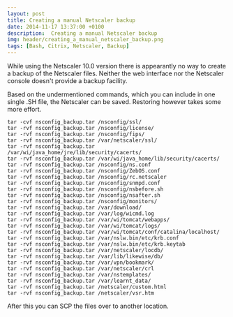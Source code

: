 ```yaml
---
layout: post
title: Creating a manual Netscaler backup
date: 2014-11-17 13:37:00 +0100
description:  Creating a manual Netscaler backup
img: header/creating_a_manual_netscaler_backup.png
tags: [Bash, Citrix, Netscaler, Backup]
---
```

While using the Netscaler 10.0 version there is appearantly no way to create a backup of the Netscaler files. Neither the web interface nor the Netscaler console doesn't provide a backup facility.

Based on the undermentioned commands, which you can include in one single .SH file, the Netscaler can be saved. Restoring however takes some more effort.

    tar -cvf nsconfig_backup.tar /nsconfig/ssl/
    tar -rvf nsconfig_backup.tar /nsconfig/license/
    tar -rvf nsconfig_backup.tar /nsconfig/fips/
    tar -rvf nsconfig_backup.tar /var/netscaler/ssl/
    tar -rvf nsconfig_backup.tar /var/wi/java_home/jre/lib/security/cacerts/
    tar -rvf nsconfig_backup.tar /var/wi/java_home/lib/security/cacerts/
    tar -rvf nsconfig_backup.tar /nsconfig/ns.conf
    tar -rvf nsconfig_backup.tar /nsconfig/ZebOS.conf
    tar -rvf nsconfig_backup.tar /nsconfig/rc.netscaler
    tar -rvf nsconfig_backup.tar /nsconfig/snmpd.conf
    tar -rvf nsconfig_backup.tar /nsconfig/nsbefore.sh
    tar -rvf nsconfig_backup.tar /nsconfig/nsafter.sh
    tar -rvf nsconfig_backup.tar /nsconfig/monitors/
    tar -rvf nsconfig_backup.tar /var/download/
    tar -rvf nsconfig_backup.tar /var/log/wicmd.log
    tar -rvf nsconfig_backup.tar /var/wi/tomcat/webapps/
    tar -rvf nsconfig_backup.tar /var/wi/tomcat/logs/
    tar -rvf nsconfig_backup.tar /var/wi/tomcat/conf/catalina/localhost/
    tar -rvf nsconfig_backup.tar /var/nslw.bin/etc/krb.conf
    tar -rvf nsconfig_backup.tar /var/nslw.bin/etc/krb.keytab
    tar -rvf nsconfig_backup.tar /var/netscaler/locdb/
    tar -rvf nsconfig_backup.tar /var/lib/likewise/db/
    tar -rvf nsconfig_backup.tar /var/vpn/bookmark/
    tar -rvf nsconfig_backup.tar /var/netscaler/crl
    tar -rvf nsconfig_backup.tar /var/nstemplates/
    tar -rvf nsconfig_backup.tar /var/learnt_data/
    tar -rvf nsconfig_backup.tar /netscaler/custom.html
    tar -rvf nsconfig_backup.tar /netscaler/vsr.htm

After this you can SCP the files over to another location.